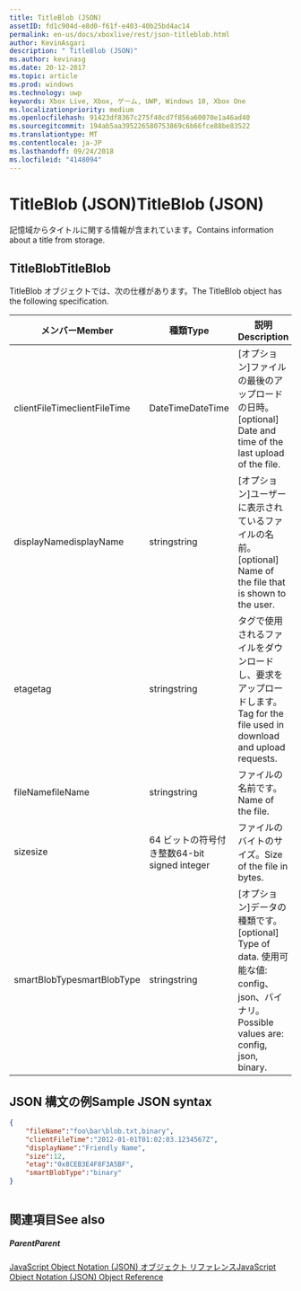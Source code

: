 ```yaml
---
title: TitleBlob (JSON)
assetID: fd1c904d-e8d0-f61f-e403-40b25bd4ac14
permalink: en-us/docs/xboxlive/rest/json-titleblob.html
author: KevinAsgari
description: " TitleBlob (JSON)"
ms.author: kevinasg
ms.date: 20-12-2017
ms.topic: article
ms.prod: windows
ms.technology: uwp
keywords: Xbox Live, Xbox, ゲーム, UWP, Windows 10, Xbox One
ms.localizationpriority: medium
ms.openlocfilehash: 91423df8367c275f40cd7f856a60070e1a46ad40
ms.sourcegitcommit: 194ab5aa395226580753869c6b66fce88be83522
ms.translationtype: MT
ms.contentlocale: ja-JP
ms.lasthandoff: 09/24/2018
ms.locfileid: "4148094"
---
```

# <a name="titleblob-json"></a><span data-ttu-id="4a79b-104">TitleBlob (JSON)</span><span class="sxs-lookup"><span data-stu-id="4a79b-104">TitleBlob (JSON)</span></span>
<span data-ttu-id="4a79b-105">記憶域からタイトルに関する情報が含まれています。</span><span class="sxs-lookup"><span data-stu-id="4a79b-105">Contains information about a title from storage.</span></span> 
<a id="ID4EP"></a>

 
## <a name="titleblob"></a><span data-ttu-id="4a79b-106">TitleBlob</span><span class="sxs-lookup"><span data-stu-id="4a79b-106">TitleBlob</span></span>
 
<span data-ttu-id="4a79b-107">TitleBlob オブジェクトでは、次の仕様があります。</span><span class="sxs-lookup"><span data-stu-id="4a79b-107">The TitleBlob object has the following specification.</span></span>
 
| <span data-ttu-id="4a79b-108">メンバー</span><span class="sxs-lookup"><span data-stu-id="4a79b-108">Member</span></span>| <span data-ttu-id="4a79b-109">種類</span><span class="sxs-lookup"><span data-stu-id="4a79b-109">Type</span></span>| <span data-ttu-id="4a79b-110">説明</span><span class="sxs-lookup"><span data-stu-id="4a79b-110">Description</span></span>| 
| --- | --- | --- | 
| <span data-ttu-id="4a79b-111">clientFileTime</span><span class="sxs-lookup"><span data-stu-id="4a79b-111">clientFileTime</span></span>| <span data-ttu-id="4a79b-112">DateTime</span><span class="sxs-lookup"><span data-stu-id="4a79b-112">DateTime</span></span>| <span data-ttu-id="4a79b-113">[オプション]ファイルの最後のアップロードの日時。</span><span class="sxs-lookup"><span data-stu-id="4a79b-113">[optional] Date and time of the last upload of the file.</span></span>| 
| <span data-ttu-id="4a79b-114">displayName</span><span class="sxs-lookup"><span data-stu-id="4a79b-114">displayName</span></span>| <span data-ttu-id="4a79b-115">string</span><span class="sxs-lookup"><span data-stu-id="4a79b-115">string</span></span>| <span data-ttu-id="4a79b-116">[オプション]ユーザーに表示されているファイルの名前。</span><span class="sxs-lookup"><span data-stu-id="4a79b-116">[optional] Name of the file that is shown to the user.</span></span>| 
| <span data-ttu-id="4a79b-117">etag</span><span class="sxs-lookup"><span data-stu-id="4a79b-117">etag</span></span>| <span data-ttu-id="4a79b-118">string</span><span class="sxs-lookup"><span data-stu-id="4a79b-118">string</span></span>| <span data-ttu-id="4a79b-119">タグで使用されるファイルをダウンロードし、要求をアップロードします。</span><span class="sxs-lookup"><span data-stu-id="4a79b-119">Tag for the file used in download and upload requests.</span></span>| 
| <span data-ttu-id="4a79b-120">fileName</span><span class="sxs-lookup"><span data-stu-id="4a79b-120">fileName</span></span>| <span data-ttu-id="4a79b-121">string</span><span class="sxs-lookup"><span data-stu-id="4a79b-121">string</span></span>| <span data-ttu-id="4a79b-122">ファイルの名前です。</span><span class="sxs-lookup"><span data-stu-id="4a79b-122">Name of the file.</span></span>| 
| <span data-ttu-id="4a79b-123">size</span><span class="sxs-lookup"><span data-stu-id="4a79b-123">size</span></span>| <span data-ttu-id="4a79b-124">64 ビットの符号付き整数</span><span class="sxs-lookup"><span data-stu-id="4a79b-124">64-bit signed integer</span></span>| <span data-ttu-id="4a79b-125">ファイルのバイトのサイズ。</span><span class="sxs-lookup"><span data-stu-id="4a79b-125">Size of the file in bytes.</span></span>| 
| <span data-ttu-id="4a79b-126">smartBlobType</span><span class="sxs-lookup"><span data-stu-id="4a79b-126">smartBlobType</span></span>| <span data-ttu-id="4a79b-127">string</span><span class="sxs-lookup"><span data-stu-id="4a79b-127">string</span></span>| <span data-ttu-id="4a79b-128">[オプション]データの種類です。</span><span class="sxs-lookup"><span data-stu-id="4a79b-128">[optional] Type of data.</span></span> <span data-ttu-id="4a79b-129">使用可能な値: config、json、バイナリ。</span><span class="sxs-lookup"><span data-stu-id="4a79b-129">Possible values are: config, json, binary.</span></span>| 
  
<a id="ID4E6C"></a>

 
## <a name="sample-json-syntax"></a><span data-ttu-id="4a79b-130">JSON 構文の例</span><span class="sxs-lookup"><span data-stu-id="4a79b-130">Sample JSON syntax</span></span>
 

```json
{
    "fileName":"foo\bar\blob.txt,binary",
    "clientFileTime":"2012-01-01T01:02:03.1234567Z",
    "displayName":"Friendly Name",
    "size":12,
    "etag":"0x8CEB3E4F8F3A5BF",
    "smartBlobType":"binary"
}
      
```

  
<a id="ID4EID"></a>

 
## <a name="see-also"></a><span data-ttu-id="4a79b-131">関連項目</span><span class="sxs-lookup"><span data-stu-id="4a79b-131">See also</span></span>
 
<a id="ID4EKD"></a>

 
##### <a name="parent"></a><span data-ttu-id="4a79b-132">Parent</span><span class="sxs-lookup"><span data-stu-id="4a79b-132">Parent</span></span> 

[<span data-ttu-id="4a79b-133">JavaScript Object Notation (JSON) オブジェクト リファレンス</span><span class="sxs-lookup"><span data-stu-id="4a79b-133">JavaScript Object Notation (JSON) Object Reference</span></span>](atoc-xboxlivews-reference-json.md)

   